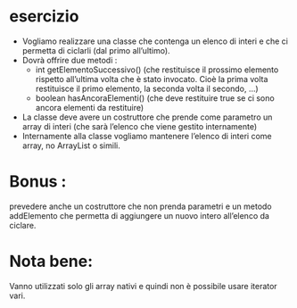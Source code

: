 # esercizio

- Vogliamo realizzare una classe che contenga un elenco di interi e che ci permetta di ciclarli (dal primo all’ultimo).
- Dovrà offrire due metodi :
    - int getElementoSuccessivo() (che restituisce il prossimo elemento rispetto all’ultima volta che è stato invocato. Cioè la prima volta restituisce il primo elemento, la seconda volta il secondo, …)
    - boolean hasAncoraElementi() (che deve restituire true se ci sono ancora elementi da restituire)
- La classe deve avere un costruttore che prende come parametro un array di interi (che sarà l’elenco che viene gestito internamente)
- Internamente alla classe vogliamo mantenere l’elenco di interi come array, no ArrayList o simili.

# Bonus :
prevedere anche un costruttore che non prenda parametri e un metodo addElemento che permetta di aggiungere un nuovo intero all’elenco da ciclare.

# Nota bene:
Vanno utilizzati solo gli array nativi e quindi non è possibile usare iterator vari.